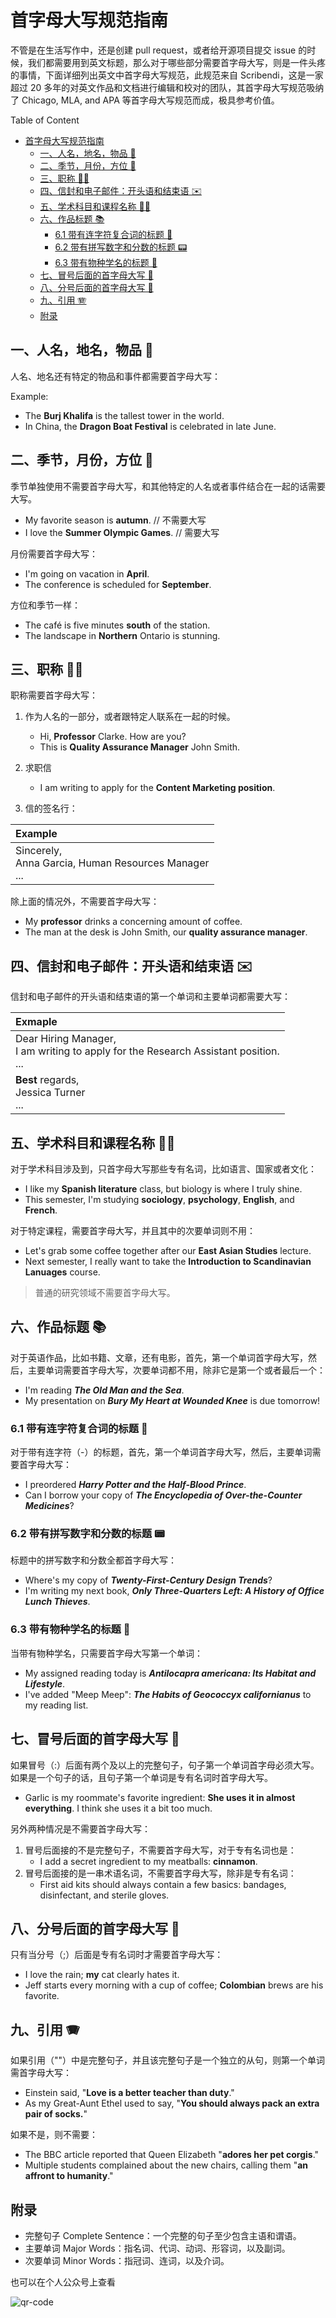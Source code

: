 

# 首字母大写规范指南

不管是在生活写作中，还是创建 pull request，或者给开源项目提交 issue 的时候，我们都需要用到英文标题，那么对于哪些部分需要首字母大写，则是一件头疼的事情，下面详细列出英文中首字母大写规范，此规范来自 Scribendi，这是一家超过 20 多年的对英文作品和文档进行编辑和校对的团队，其首字母大写规范吸纳了 Chicago, MLA, and APA 等首字母大写规范而成，极具参考价值。

Table of Content
- [首字母大写规范指南](#首字母大写规范指南)
  - [一、人名，地名，物品 📍](#一人名地名物品-)
  - [二、季节，月份，方位 🍃](#二季节月份方位-)
  - [三、职称 🧑‍💼](#三职称-)
  - [四、信封和电子邮件：开头语和结束语 ✉️](#四信封和电子邮件开头语和结束语-️)
  - [五、学术科目和课程名称 🧑‍🏫](#五学术科目和课程名称-)
  - [六、作品标题 📚](#六作品标题-)
    - [6.1 带有连字符复合词的标题 🧲](#61-带有连字符复合词的标题-)
    - [6.2 带有拼写数字和分数的标题 📟](#62-带有拼写数字和分数的标题-)
    - [6.3 带有物种学名的标题 🐷](#63-带有物种学名的标题-)
  - [七、冒号后面的首字母大写 🚧](#七冒号后面的首字母大写-)
  - [八、分号后面的首字母大写 🚛](#八分号后面的首字母大写-)
  - [九、引用 🪗](#九引用-)
  - [附录](#附录)


## 一、人名，地名，物品 📍

人名、地名还有特定的物品和事件都需要首字母大写：

Example:
- The **Burj Khalifa** is the tallest tower in the world.
- In China, the **Dragon Boat Festival** is celebrated in late June.

## 二、季节，月份，方位 🍃

季节单独使用不需要首字母大写，和其他特定的人名或者事件结合在一起的话需要大写。
- My favorite season is **autumn**. // 不需要大写
- I love the **Summer Olympic Games**. // 需要大写

月份需要首字母大写：
- I'm going on vacation in **April**.
- The conference is scheduled for **September**.

方位和季节一样：
- The café is five minutes **south** of the station.
- The landscape in **Northern** Ontario is stunning.

## 三、职称 🧑‍💼

职称需要首字母大写：
1. 作为人名的一部分，或者跟特定人联系在一起的时候。
   - Hi, **Professor** Clarke. How are you?
   - This is **Quality Assurance Manager** John Smith.

2. 求职信
    - I am writing to apply for the **Content Marketing position**.
3. 信的签名行：
   
|Example|
|:--|
|Sincerely, <br/>Anna Garcia, Human Resources Manager <br />...|

除上面的情况外，不需要首字母大写：
- My **professor** drinks a concerning amount of coffee.
- The man at the desk is John Smith, our **quality assurance manager**.

## 四、信封和电子邮件：开头语和结束语 ✉️

信封和电子邮件的开头语和结束语的第一个单词和主要单词都需要大写：

|Exmaple|
|:-|
|Dear Hiring Manager,<br />I am writing to apply for the Research Assistant position.<br />...|
|**Best** regards, </br>Jessica Turner<br />...|


## 五、学术科目和课程名称 🧑‍🏫
对于学术科目涉及到，只首字母大写那些专有名词，比如语言、国家或者文化：
- I like my **Spanish literature** class, but biology is where I truly shine.
- This semester, I'm studying **sociology**, **psychology**, **English**, and **French**.

对于特定课程，需要首字母大写，并且其中的次要单词则不用：
- Let's grab some coffee together after our **East Asian Studies** lecture.
- Next semester, I really want to take the **Introduction to Scandinavian Lanuages** course.

> 普通的研究领域不需要首字母大写。

## 六、作品标题 📚
对于英语作品，比如书籍、文章，还有电影，首先，第一个单词首字母大写，然后，主要单词需要首字母大写，次要单词都不用，除非它是第一个或者最后一个：
- I'm reading ***The Old Man and the Sea***.
- My presentation on ***Bury My Heart at Wounded Knee*** is due tomorrow!

### 6.1 带有连字符复合词的标题 🧲
对于带有连字符（-）的标题，首先，第一个单词首字母大写，然后，主要单词需要首字母大写：
- I preordered ***Harry Potter and the Half-Blood Prince***.
- Can I borrow your copy of ***The Encyclopedia of Over-the-Counter Medicines***?

### 6.2 带有拼写数字和分数的标题 📟
标题中的拼写数字和分数全都首字母大写：
- Where's my copy of ***Twenty-First-Century Design Trends***?
- I'm writing my next book, ***Only Three-Quarters Left: A History of Office Lunch Thieves***.

### 6.3 带有物种学名的标题 🐷
当带有物种学名，只需要首字母大写第一个单词：
- My assigned reading today is ***Antilocapra americana: Its Habitat and Lifestyle***.
- I've added "Meep Meep": ***The Habits of Geococcyx californianus*** to my reading
list.


## 七、冒号后面的首字母大写 🚧

如果冒号（:）后面有两个及以上的完整句子，句子第一个单词首字母必须大写。如果是一个句子的话，且句子第一个单词是专有名词时首字母大写。
- Garlic is my roommate's favorite ingredient: **She uses it in almost everything**. I think she uses it a bit too much.



另外两种情况是不需要首字母大写：
1. 冒号后面接的不是完整句子，不需要首字母大写，对于专有名词也是：
   - I add a secret ingredient to my meatballs: **cinnamon**.
2. 冒号后面接的是一串术语名词，不需要首字母大写，除非是专有名词：
   - First aid kits should always contain a few basics: bandages, disinfectant, and sterile gloves.

## 八、分号后面的首字母大写 🚛

只有当分号（;）后面是专有名词时才需要首字母大写：
- I love the rain; **my** cat clearly hates it.
- Jeff starts every morning with a cup of coffee; **Colombian** brews are his favorite.

## 九、引用 🪗
如果引用（""）中是完整句子，并且该完整句子是一个独立的从句，则第一个单词需首字母大写：
- Einstein said, "**Love is a better teacher than duty**."
- As my Great-Aunt Ethel used to say, "**You should always pack an extra pair of socks.**"

如果不是，则不需要：
- The BBC article reported that Queen Elizabeth "**adores her pet corgis**."
- Multiple students complained about the new chairs, calling them "**an affront to humanity**."

## 附录
- 完整句子 Complete Sentence：一个完整的句子至少包含主语和谓语。
- 主要单词 Major Words：指名词、代词、动词、形容词，以及副词。
- 次要单词 Minor Words：指冠词、连词，以及介词。

也可以在个人公众号上查看

![qr-code](pic/qr.jpg)
